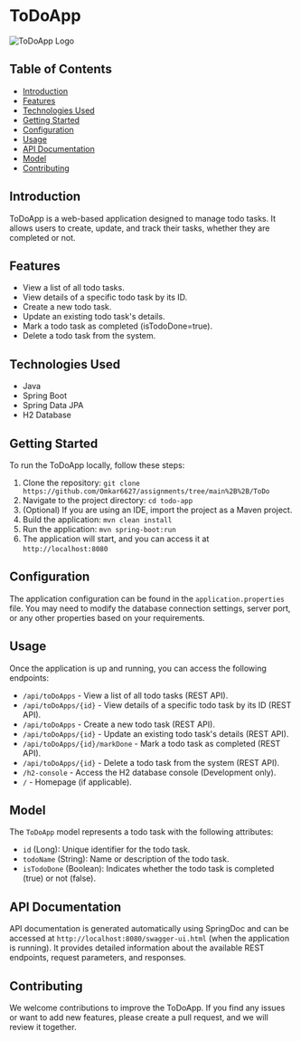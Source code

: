 # ToDoApp

![ToDoApp Logo](https://tse3.mm.bing.net/th?id=OIP.L0sEsLlqKCTvAyMBHoARSgHaDp&pid=Api&P=0&h=180) 

## Table of Contents
- [Introduction](#introduction)
- [Features](#features)
- [Technologies Used](#technologies-used)
- [Getting Started](#getting-started)
- [Configuration](#configuration)
- [Usage](#usage)
- [API Documentation](#api-documentation)
- [Model](#model)
- [Contributing](#contributing)


## Introduction

ToDoApp is a web-based application designed to manage todo tasks. It allows users to create, update, and track their tasks, whether they are completed or not.

## Features

- View a list of all todo tasks.
- View details of a specific todo task by its ID.
- Create a new todo task.
- Update an existing todo task's details.
- Mark a todo task as completed (isTodoDone=true).
- Delete a todo task from the system.

## Technologies Used

- Java
- Spring Boot
- Spring Data JPA
- H2 Database


## Getting Started

To run the ToDoApp locally, follow these steps:

1. Clone the repository: `git clone https://github.com/Omkar6627/assignments/tree/main%2B%2B/ToDo`
2. Navigate to the project directory: `cd todo-app`
3. (Optional) If you are using an IDE, import the project as a Maven project.
4. Build the application: `mvn clean install`
5. Run the application: `mvn spring-boot:run`
6. The application will start, and you can access it at `http://localhost:8080`

## Configuration

The application configuration can be found in the `application.properties` file. You may need to modify the database connection settings, server port, or any other properties based on your requirements.

## Usage

Once the application is up and running, you can access the following endpoints:

- `/api/toDoApps` - View a list of all todo tasks (REST API).
- `/api/toDoApps/{id}` - View details of a specific todo task by its ID (REST API).
- `/api/toDoApps` - Create a new todo task (REST API).
- `/api/toDoApps/{id}` - Update an existing todo task's details (REST API).
- `/api/toDoApps/{id}/markDone` - Mark a todo task as completed (REST API).
- `/api/toDoApps/{id}` - Delete a todo task from the system (REST API).
- `/h2-console` - Access the H2 database console (Development only).
- `/` - Homepage (if applicable).

## Model

The `ToDoApp` model represents a todo task with the following attributes:

- `id` (Long): Unique identifier for the todo task.
- `todoName` (String): Name or description of the todo task.
- `isTodoDone` (Boolean): Indicates whether the todo task is completed (true) or not (false).

## API Documentation

API documentation is generated automatically using SpringDoc and can be accessed at `http://localhost:8080/swagger-ui.html` (when the application is running). It provides detailed information about the available REST endpoints, request parameters, and responses.

## Contributing

We welcome contributions to improve the ToDoApp. If you find any issues or want to add new features, please create a pull request, and we will review it together.

